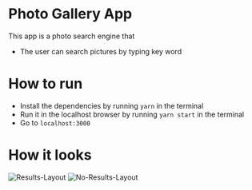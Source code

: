 # Photo Gallery App
This app is a photo search engine that
 
  - The user can search pictures by typing key word
  
# How to run
 - Install the dependencies by running `yarn` in the terminal
 - Run it in the localhost browser by running `yarn start` in the terminal
 - Go to `localhost:3000`

# How it looks


![Results-Layout](https://github.com/xunhuangxxx/photo-gallery-app/assets/94649745/bbc43118-dc2d-49ac-b3b7-2b83d3511fdd)
![No-Results-Layout](https://github.com/xunhuangxxx/photo-gallery-app/assets/94649745/9b304862-181e-4158-a085-b9a838adee80)
